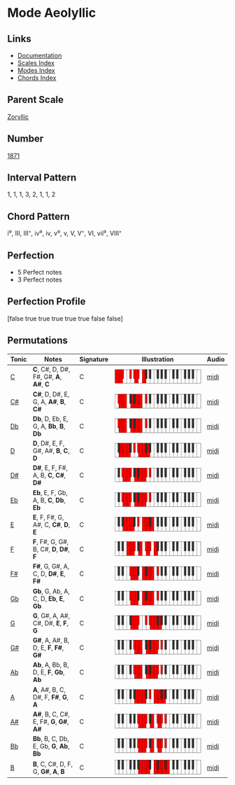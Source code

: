 # Mode Aeolyllic

## Links

- [Documentation](index.md)
- [Scales Index](Scales.md)
- [Modes Index](Modes.md)
- [Chords Index](Chords.md)

## Parent Scale

[Zoryllic](ScaleZoryllic.md)

## Number

[1871](https://ianring.com/musictheory/scales/1871)

## Interval Pattern

1, 1, 1, 3, 2, 1, 1, 2

## Chord Pattern

i⁰, III, III⁺, iv⁰, iv, v⁰, v, V, V⁺, VI, vii⁰, VIII⁺

## Perfection

- 5 Perfect notes
- 3 Perfect notes

## Perfection Profile

[false true true true true true false false]

## Permutations

| Tonic | Notes | Signature | Illustration | Audio |
|-------|-------|-----------|--------------|-------|
| [C](ModeCNaturalAeolyllic.md) | **C**, C#, D, D#, F#, G#, **A**, **A#**, **C** | C | ![CNaturalAeolyllic](ModeCNaturalAeolyllic.png) | [midi](https://github.com/edipermadi/music/blob/main/docs/ModeCNaturalAeolyllic.mid?raw=true) |
| [C#](ModeCSharpAeolyllic.md) | **C#**, D, D#, E, G, A, **A#**, **B**, **C#** | C | ![CSharpAeolyllic](ModeCSharpAeolyllic.png) | [midi](https://github.com/edipermadi/music/blob/main/docs/ModeCSharpAeolyllic.mid?raw=true) |
| [Db](ModeDFlatAeolyllic.md) | **Db**, D, Eb, E, G, A, **Bb**, **B**, **Db** | C | ![DFlatAeolyllic](ModeDFlatAeolyllic.png) | [midi](https://github.com/edipermadi/music/blob/main/docs/ModeDFlatAeolyllic.mid?raw=true) |
| [D](ModeDNaturalAeolyllic.md) | **D**, D#, E, F, G#, A#, **B**, **C**, **D** | C | ![DNaturalAeolyllic](ModeDNaturalAeolyllic.png) | [midi](https://github.com/edipermadi/music/blob/main/docs/ModeDNaturalAeolyllic.mid?raw=true) |
| [D#](ModeDSharpAeolyllic.md) | **D#**, E, F, F#, A, B, **C**, **C#**, **D#** | C | ![DSharpAeolyllic](ModeDSharpAeolyllic.png) | [midi](https://github.com/edipermadi/music/blob/main/docs/ModeDSharpAeolyllic.mid?raw=true) |
| [Eb](ModeEFlatAeolyllic.md) | **Eb**, E, F, Gb, A, B, **C**, **Db**, **Eb** | C | ![EFlatAeolyllic](ModeEFlatAeolyllic.png) | [midi](https://github.com/edipermadi/music/blob/main/docs/ModeEFlatAeolyllic.mid?raw=true) |
| [E](ModeENaturalAeolyllic.md) | **E**, F, F#, G, A#, C, **C#**, **D**, **E** | C | ![ENaturalAeolyllic](ModeENaturalAeolyllic.png) | [midi](https://github.com/edipermadi/music/blob/main/docs/ModeENaturalAeolyllic.mid?raw=true) |
| [F](ModeFNaturalAeolyllic.md) | **F**, F#, G, G#, B, C#, **D**, **D#**, **F** | C | ![FNaturalAeolyllic](ModeFNaturalAeolyllic.png) | [midi](https://github.com/edipermadi/music/blob/main/docs/ModeFNaturalAeolyllic.mid?raw=true) |
| [F#](ModeFSharpAeolyllic.md) | **F#**, G, G#, A, C, D, **D#**, **E**, **F#** | C | ![FSharpAeolyllic](ModeFSharpAeolyllic.png) | [midi](https://github.com/edipermadi/music/blob/main/docs/ModeFSharpAeolyllic.mid?raw=true) |
| [Gb](ModeGFlatAeolyllic.md) | **Gb**, G, Ab, A, C, D, **Eb**, **E**, **Gb** | C | ![GFlatAeolyllic](ModeGFlatAeolyllic.png) | [midi](https://github.com/edipermadi/music/blob/main/docs/ModeGFlatAeolyllic.mid?raw=true) |
| [G](ModeGNaturalAeolyllic.md) | **G**, G#, A, A#, C#, D#, **E**, **F**, **G** | C | ![GNaturalAeolyllic](ModeGNaturalAeolyllic.png) | [midi](https://github.com/edipermadi/music/blob/main/docs/ModeGNaturalAeolyllic.mid?raw=true) |
| [G#](ModeGSharpAeolyllic.md) | **G#**, A, A#, B, D, E, **F**, **F#**, **G#** | C | ![GSharpAeolyllic](ModeGSharpAeolyllic.png) | [midi](https://github.com/edipermadi/music/blob/main/docs/ModeGSharpAeolyllic.mid?raw=true) |
| [Ab](ModeAFlatAeolyllic.md) | **Ab**, A, Bb, B, D, E, **F**, **Gb**, **Ab** | C | ![AFlatAeolyllic](ModeAFlatAeolyllic.png) | [midi](https://github.com/edipermadi/music/blob/main/docs/ModeAFlatAeolyllic.mid?raw=true) |
| [A](ModeANaturalAeolyllic.md) | **A**, A#, B, C, D#, F, **F#**, **G**, **A** | C | ![ANaturalAeolyllic](ModeANaturalAeolyllic.png) | [midi](https://github.com/edipermadi/music/blob/main/docs/ModeANaturalAeolyllic.mid?raw=true) |
| [A#](ModeASharpAeolyllic.md) | **A#**, B, C, C#, E, F#, **G**, **G#**, **A#** | C | ![ASharpAeolyllic](ModeASharpAeolyllic.png) | [midi](https://github.com/edipermadi/music/blob/main/docs/ModeASharpAeolyllic.mid?raw=true) |
| [Bb](ModeBFlatAeolyllic.md) | **Bb**, B, C, Db, E, Gb, **G**, **Ab**, **Bb** | C | ![BFlatAeolyllic](ModeBFlatAeolyllic.png) | [midi](https://github.com/edipermadi/music/blob/main/docs/ModeBFlatAeolyllic.mid?raw=true) |
| [B](ModeBNaturalAeolyllic.md) | **B**, C, C#, D, F, G, **G#**, **A**, **B** | C | ![BNaturalAeolyllic](ModeBNaturalAeolyllic.png) | [midi](https://github.com/edipermadi/music/blob/main/docs/ModeBNaturalAeolyllic.mid?raw=true) |
